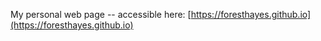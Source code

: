 My personal web page -- accessible here: [https://foresthayes.github.io](https://foresthayes.github.io)